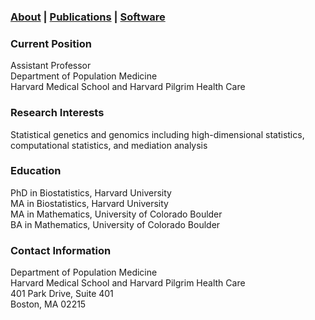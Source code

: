 ### [About](https://SharonLutz.github.io) | [Publications](https://SharonLutz.github.io/publications) | [Software](https://SharonLutz.github.io/software)

### Current Position
Assistant Professor <br>
Department of Population Medicine <br>
Harvard Medical School and Harvard Pilgrim Health Care 

### Research Interests  
Statistical genetics and genomics including high-dimensional statistics, computational statistics, and mediation analysis

### Education
PhD in Biostatistics, Harvard University <br>
MA in Biostatistics, Harvard University <br>
MA in Mathematics, University of Colorado Boulder <br>
BA in Mathematics, University of Colorado Boulder 

### Contact Information
Department of Population Medicine <br>
Harvard Medical School and Harvard Pilgrim Health Care <br>
401 Park Drive, Suite 401 <br>
Boston, MA 02215 
